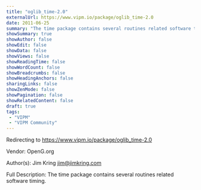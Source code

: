 ```yaml
---
title: "oglib_time-2.0"
externalUrl: https://www.vipm.io/package/oglib_time-2.0
date: 2011-06-25
summary: "The time package contains several routines related software timing."
showSummary: true
showAuthor: false
showEdit: false
showData: false
showViews: false
showReadingTime: false
showWordCount: false
showBreadcrumbs: false
showHeadingAnchors: false
sharingLinks: false
showZenMode: false
showPagination: false
showRelatedContent: false
draft: true
tags:
 - "VIPM"
 - "VIPM Community"
---
```


Redirecting to https://www.vipm.io/package/oglib_time-2.0

Vendor: OpenG.org

Author(s): Jim Kring <jim@jimkring.com>
 
Full Description:
The time package contains several routines related software timing.